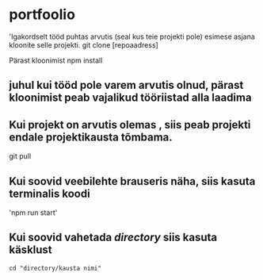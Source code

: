 # portfoolio
'Igakordselt tööd puhtas arvutis (seal kus teie projekti pole) esimese asjana kloonite selle projekti.
git clone [repoaadress] 

Pärast kloonimist
npm install

## juhul kui tööd pole varem arvutis olnud, pärast kloonimist peab vajalikud tööriistad alla laadima

## Kui projekt on arvutis olemas , siis peab projekti endale projektikausta tõmbama.
git pull 

## Kui soovid veebilehte brauseris näha, siis kasuta  terminalis koodi 
'npm run start'

## Kui soovid vahetada  *directory*  siis kasuta käsklust
`cd "directory/kausta nimi"`
